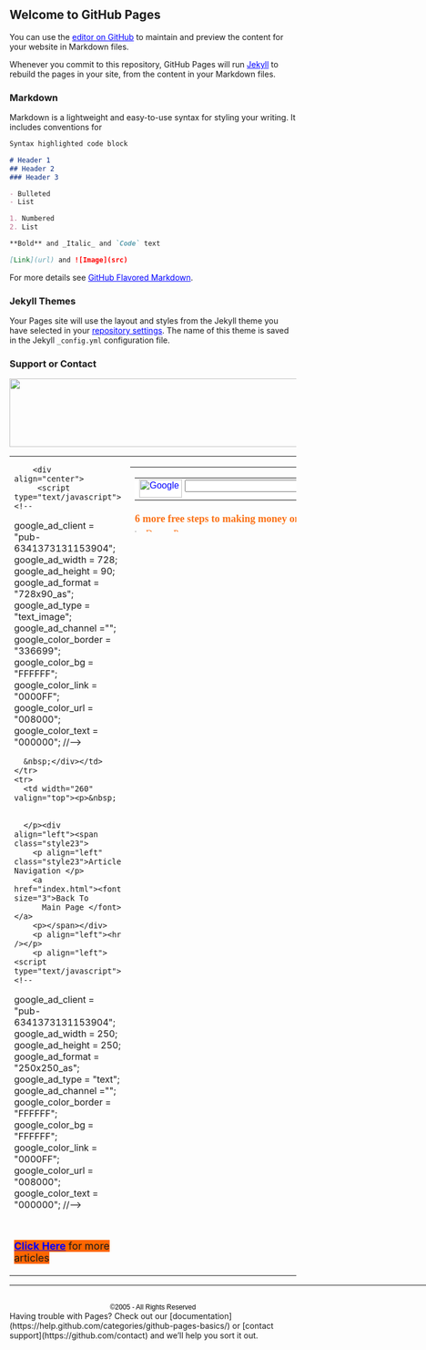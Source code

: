 ## Welcome to GitHub Pages

You can use the [editor on GitHub](https://github.com/Awande98/moneymakingtips.online/edit/master/index.md) to maintain and preview the content for your website in Markdown files.

Whenever you commit to this repository, GitHub Pages will run [Jekyll](https://jekyllrb.com/) to rebuild the pages in your site, from the content in your Markdown files.

### Markdown

Markdown is a lightweight and easy-to-use syntax for styling your writing. It includes conventions for

```markdown
Syntax highlighted code block

# Header 1
## Header 2
### Header 3

- Bulleted
- List

1. Numbered
2. List

**Bold** and _Italic_ and `Code` text

[Link](url) and ![Image](src)
```

For more details see [GitHub Flavored Markdown](https://guides.github.com/features/mastering-markdown/).

### Jekyll Themes

Your Pages site will use the layout and styles from the Jekyll theme you have selected in your [repository settings](https://github.com/Awande98/moneymakingtips.online/settings). The name of this theme is saved in the Jekyll `_config.yml` configuration file.

### Support or Contact
<!DOCTYPE HTML PUBLIC "-//W3C//DTD HTML 4.01 Transitional//EN"
"http://www.w3.org/TR/html4/loose.dtd">
<html>
<head>

<title>All about AdSense</title>

<style type="text/css">
<!--
.style2 {font-size: 12px;
	font-family: Arial, Helvetica, sans-serif;
}
.style4 {
	font-size: 18px;
	font-weight: bold;
	color: #FF6600;
}
.style6 {color: #000000}
.style7 {font-size: 12px;
	font-family: Arial, Helvetica, sans-serif;
	font-weight: bold;
}
.style23 {font-size: 14px;
	font-family: Arial, Helvetica, sans-serif;
	font-weight: bold;
}
a:link {
	color: #0000FF;
}
a:visited {
	color: #0000FF;
}
-->
</style>
</head>

<body>
<div align="center">
  <p><a href="index.html">
  <img border="0" src="banner1.jpg" width="800" height="120"></a></p>
  <table width="800" border="0" cellspacing="0" cellpadding="5">
    <tr>
      <td colspan="2">
	  
	    <div align="center">
	     <script type="text/javascript"><!--
google_ad_client = "pub-6341373131153904";
google_ad_width = 728;
google_ad_height = 90;
google_ad_format = "728x90_as";
google_ad_type = "text_image";
google_ad_channel ="";
google_color_border = "336699";
google_color_bg = "FFFFFF";
google_color_link = "0000FF";
google_color_url = "008000";
google_color_text = "000000";
//--></script>
<script type="text/javascript"
  src="http://pagead2.googlesyndication.com/pagead/show_ads.js">
         </script>   
	  &nbsp;</div></td>
    </tr>
    <tr>
      <td width="260" valign="top"><p>&nbsp;
	  
	  
	  </p><div align="left"><span class="style23">
        <p align="left" class="style23">Article Navigation </p>
        <a href="index.html"><font size="3">Back To 
          Main Page </font> </a> 
        <p></span></div>
        <p align="left"><hr /></p>
        <p align="left"><script type="text/javascript"><!--
google_ad_client = "pub-6341373131153904";
google_ad_width = 250;
google_ad_height = 250;
google_ad_format = "250x250_as";
google_ad_type = "text";
google_ad_channel ="";
google_color_border = "FFFFFF";
google_color_bg = "FFFFFF";
google_color_link = "0000FF";
google_color_url = "008000";
google_color_text = "000000";
//--></script>
              <script type="text/javascript"
  src="http://pagead2.googlesyndication.com/pagead/show_ads.js">
            </script>	  </p>
            &nbsp;<p align="left"><b><a href="index.html"><font size="4">
      <span style="background-color: #FF6600">Click Here</span></font></a></b><font size="4"><span style="background-color: #FF6600"> 
      for more articles</span></font></td>
      <td width="514" valign="top"><div align="left">
          <table width="99%" height="114">
            <tr>
              <td height="45"><span class="style7"><!-- Search Google -->
<center>
<form method="get" action="http://www.google.com/custom" target="_top">
<table bgcolor="#ffffff">
<tr><td nowrap="nowrap" valign="top" align="left" height="32">
<a href="http://www.google.com/">
<img src="http://www.google.com/logos/Logo_25wht.gif" border="0" alt="Google" align="middle" width="75" height="32"></img></a>
<input type="text" name="q" size="31" maxlength="255" value=""></input>
<input type="submit" name="sa" value="Search"></input>
<input type="hidden" name="client" value="pub-6341373131153904"></input>
<input type="hidden" name="forid" value="1"></input>
<input type="hidden" name="ie" value="ISO-8859-1"></input>
<input type="hidden" name="oe" value="ISO-8859-1"></input>
<input type="hidden" name="cof" value="GALT:#008000;GL:1;DIV:#336699;VLC:663399;AH:center;BGC:FFFFFF;LBGC:336699;ALC:0000FF;LC:0000FF;T:000000;GFNT:0000FF;GIMP:0000FF;FORID:1;"></input>
<input type="hidden" name="hl" value="en"></input>
</td></tr></table>
</form>
</center>
<!-- Search Google -->
</span></td>
            </tr>
            <tr>
              <td align="left" height="22"><div align="justify"><span class="style7">
                <font color="#FB7014" size="4" face="Tahoma">6 more free steps to making money online</font></span></div></td>
            </tr>
            <tr>
              <td align="left" height="19"><div align="justify"><span class="style2">by: 
                <font size="3" face="Times New Roman" color="#FB7014">Darren Power</font></span></div></td>
            </tr>
            <tr>
              <td align="left" height="12"><span class="style2">Copyright 2004 Darren Power<br><br>If you read my previous article you will know that the goal of these articles is to teach you ways to get started making money online without having to spend any money.
<br>
<br>This is the second in the series and this time we deal with having your own blog. There are endless ways of making money once you have traffic, and your blog will get you traffic. The income we will be looking at today will come from Google Adsense.
<br>
<br>There are multiple benefits to having a blog including the low cost (or no cost), the resources that will help you get traffic to your blog and the fact that you can provide your blog as an RSS feed. An RSS feed will allow readers to automatically receive your updates into their RSS reader.
<br>
<br>Let's get started with our 6 steps.
<br>
<br>1. Set up your blog. You will need to decide what you are going to blog about. You should decide on a theme and name your blog appropriately.
<br>
<br>There are a number of free ways to set up a blog & to have it hosted for free. We will go with Blogger.com for our first blog. 
<br>
<br>Blogger will allow you to set up a blog for free they will host it for free and they will ping search engines every time you update, meaning you will get spidered & found.   
<br>
<br>Visit blogger.com & click the button on the front page labelled 'create your blog now' then follow the step by step instructions that Blogger provide.
<br>
<br>Some key settings you will want to get right are:
<br>
<br>I)   'Host your blog at Blogger' = Yes
<br>II)  'Add your blog to our listings' = Yes 
<br>III) 'Ping Weblogs.com' = Yes
<br>IV)  'Publish Site Feed'  = Yes
<br>
<br>2.  Write some content. Before we move any further there has to be some information on the site & that means that you have to make some entries. You can write some of these entries yourself & some can be quotes from sites of interest to your reader that you can post using the Google Toolbar.
<br>
<br>You can download the Google toolbar for free at toolbar.google.com. The toolbar includes a Blogger button. When you visit a site that has something of interest to your readers you can highlight the appropriate text & click the Blogger button. The content will then be added to your blog along with a link back to the site.
<br>
<br>3. Once you have some content eg a weeks worth of blogging with 1 or 2 entries for everyday, you can apply for an adsense account. When you sign in to Blogger you will see an invitation to join Adsense. Use this link and apply for an account.
<br>
<br>You can find out all about Adsense on the Adsense page but basically you get Google ads on your site & get paid if your visitor clicks them. 
<br>
<br>Google will decide what adverts show on your site based on the content it finds within.
<br>
<br>You need to be aware that Google will decline your application if your site is not considered to have content. Nobody outside of Google knows the precise rules on this.
<br>
<br>Once you have been accepted you can get some javascript from Google to add to you site. Copy this & then log in to Blogger. 
<br>
<br>Once you have logged into your blog you will see that one of the tabs across the top of the screen is labelled 'Template'. Click this.  You will need to know a little bit of HTML to help find the right location to paste your Google code. But with a little experimentation you will find the right place for you. See the resource box at the end of this article for more help.
<br>
<br>I would suggest that the ads need to be seen when the site loads but should not be too obvious or dominate your site.
<br>
<br>4. Write some more content. Try and keep your content coming at regular intervals as a number of directories will check on your site at regular intervals & the smarter ones will visit on a schedule based on your update schedule. They will probably determine this in the hours after you first submit to them. Which is what we will do next.
<br>
<br>5. Submit your site to Blog & RSS directories. Because you are hosting at Blogger, Weblogs.com will already be notified when you update your blog. (That means that every time you make a new entry they are automatically notified) You will need to manually submit to the various other directories some of which will require a link on your site to theirs.
<br>
<br>You can add these links to your template below your Blogger logo. For a list of directories to get you started visit www.themoneyseed.com/rss
<br>
<br>6. Keep writing interesting content. Ideally you want people to come back again and again. As with customers its harder to get a new visitor than to keep existing visitors. So make it interesting, in fact make it so interesting that they can't help but tell all their friends about it also.
<br>
<br>As with most free ways to make money this will take time to get going, but if you can build a following you will make money.    
<br> 
 <br>
 <br>
 About the author:<br>
 
  Darren Power is the author of The Money Seed, your step by step guide to making money online. For supplimentary information & free resources related to this article visit <a href='http://www.themoneyseed.com/rss' target='_blank' class='navigation'>www.themoneyseed.com/rss</a><br></font>
  <br>
  <br>
  <font size="-2">Circulated by <a href=http://www.article-emporium.com>Article Emporium</a></font>
  <hr size=-1>
  <br>
  </span></td>
            </tr>
            </table>
        </div>        <p align="left">&nbsp;        </p>
      </td>
    </tr>
  </table>
  <hr width="800" noshade>
  <span class="style6"><br>
  <span class="style2">&copy;2005 - All Rights Reserved</span></span></div>
</body>
</html>
Having trouble with Pages? Check out our [documentation](https://help.github.com/categories/github-pages-basics/) or [contact support](https://github.com/contact) and we’ll help you sort it out.
